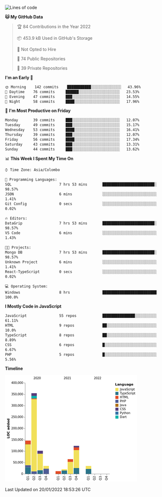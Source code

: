 
<!--START_SECTION:waka-->
![Lines of code](https://img.shields.io/badge/From%20Hello%20World%20I%27ve%20Written-893%20Thousand%20lines%20of%20code-blue)

**🐱 My GitHub Data** 

> 🏆 84 Contributions in the Year 2022
 > 
> 📦 453.9 kB Used in GitHub's Storage 
 > 
> 🚫 Not Opted to Hire
 > 
> 📜 74 Public Repositories 
 > 
> 🔑 39 Private Repositories  
 > 
**I'm an Early 🐤** 

```text
🌞 Morning    142 commits    ███████████░░░░░░░░░░░░░░   43.96% 
🌆 Daytime    76 commits     ██████░░░░░░░░░░░░░░░░░░░   23.53% 
🌃 Evening    47 commits     ███░░░░░░░░░░░░░░░░░░░░░░   14.55% 
🌙 Night      58 commits     ████░░░░░░░░░░░░░░░░░░░░░   17.96%

```
📅 **I'm Most Productive on Friday** 

```text
Monday       39 commits     ███░░░░░░░░░░░░░░░░░░░░░░   12.07% 
Tuesday      49 commits     ███░░░░░░░░░░░░░░░░░░░░░░   15.17% 
Wednesday    53 commits     ████░░░░░░░░░░░░░░░░░░░░░   16.41% 
Thursday     39 commits     ███░░░░░░░░░░░░░░░░░░░░░░   12.07% 
Friday       56 commits     ████░░░░░░░░░░░░░░░░░░░░░   17.34% 
Saturday     43 commits     ███░░░░░░░░░░░░░░░░░░░░░░   13.31% 
Sunday       44 commits     ███░░░░░░░░░░░░░░░░░░░░░░   13.62%

```


📊 **This Week I Spent My Time On** 

```text
⌚︎ Time Zone: Asia/Colombo

💬 Programming Languages: 
SQL                      7 hrs 53 mins       ████████████████████████░   98.57% 
JSON                     6 mins              ░░░░░░░░░░░░░░░░░░░░░░░░░   1.41% 
Git Config               0 secs              ░░░░░░░░░░░░░░░░░░░░░░░░░   0.02%

🔥 Editors: 
DataGrip                 7 hrs 53 mins       ████████████████████████░   98.57% 
VS Code                  6 mins              ░░░░░░░░░░░░░░░░░░░░░░░░░   1.43%

🐱‍💻 Projects: 
Mongo DB                 7 hrs 53 mins       ████████████████████████░   98.57% 
Unknown Project          6 mins              ░░░░░░░░░░░░░░░░░░░░░░░░░   1.41% 
React-TypeScript         0 secs              ░░░░░░░░░░░░░░░░░░░░░░░░░   0.02%

💻 Operating System: 
Windows                  8 hrs               █████████████████████████   100.0%

```

**I Mostly Code in JavaScript** 

```text
JavaScript               55 repos            ███████████████░░░░░░░░░░   61.11% 
HTML                     9 repos             ██░░░░░░░░░░░░░░░░░░░░░░░   10.0% 
TypeScript               8 repos             ██░░░░░░░░░░░░░░░░░░░░░░░   8.89% 
CSS                      6 repos             █░░░░░░░░░░░░░░░░░░░░░░░░   6.67% 
PHP                      5 repos             █░░░░░░░░░░░░░░░░░░░░░░░░   5.56%

```


**Timeline**

![Chart not found](https://raw.githubusercontent.com/ccweerasinghe1994/ccweerasinghe1994/master/charts/bar_graph.png) 


 Last Updated on 20/01/2022 18:53:26 UTC
<!--END_SECTION:waka-->
